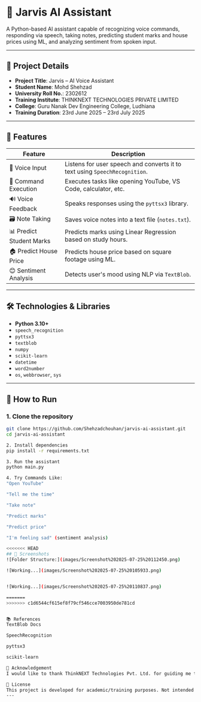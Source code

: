 # 🤖 Jarvis AI Assistant

A Python-based AI assistant capable of recognizing voice commands, responding via speech, taking notes, predicting student marks and house prices using ML, and analyzing sentiment from spoken input.

---

## 📌 Project Details

- **Project Title**: Jarvis – AI Voice Assistant
- **Student Name**: Mohd Shehzad
- **University Roll No.**: 2302612
- **Training Institute**: THINKNEXT TECHNOLOGIES PRIVATE LIMITED
- **College**: Guru Nanak Dev Engineering College, Ludhiana
- **Training Duration**: 23rd June 2025 – 23rd July 2025

---

## 🧠 Features

| Feature                   | Description                                                                 |
|---------------------------|-----------------------------------------------------------------------------|
| 🎤 Voice Input            | Listens for user speech and converts it to text using `SpeechRecognition`. |
| 🧭 Command Execution      | Executes tasks like opening YouTube, VS Code, calculator, etc.             |
| 🔊 Voice Feedback         | Speaks responses using the `pyttsx3` library.                              |
| 🗃️ Note Taking            | Saves voice notes into a text file (`notes.txt`).                          |
| 📊 Predict Student Marks | Predicts marks using Linear Regression based on study hours.              |
| 🏠 Predict House Price    | Predicts house price based on square footage using ML.                     |
| 😊 Sentiment Analysis     | Detects user's mood using NLP via `TextBlob`.                              |

---

## 🛠️ Technologies & Libraries

- **Python 3.10+**
- `speech_recognition`
- `pyttsx3`
- `textblob`
- `numpy`
- `scikit-learn`
- `datetime`
- `word2number`
- `os`, `webbrowser`, `sys`

---

## 🚀 How to Run

### 1. Clone the repository

```bash
git clone https://github.com/Shehzadchouhan/jarvis-ai-assistant.git
cd jarvis-ai-assistant

2. Install dependencies
pip install -r requirements.txt

3. Run the assistant
python main.py

4. Try Commands Like:
"Open YouTube"

"Tell me the time"

"Take note"

"Predict marks"

"Predict price"

"I'm feeling sad" (sentiment analysis)

<<<<<<< HEAD
## 📸 Screenshots
![Folder Structure:](images/Screenshot%202025-07-25%20112450.png)

![Working...](images/Screenshot%202025-07-25%20105933.png)


![Working...](images/Screenshot%202025-07-25%20110837.png)

=======
>>>>>>> c1d6544cf615ef8f79cf546cce7003950de781cd


📚 References
TextBlob Docs

SpeechRecognition

pyttsx3

scikit-learn

🙏 Acknowledgement
I would like to thank ThinkNEXT Technologies Pvt. Ltd. for guiding me throughout the training. I am grateful to the faculty of Guru Nanak Dev Engineering College, Ludhiana, and all mentors who helped troubleshoot and improve the project.

📄 License
This project is developed for academic/training purposes. Not intended for commercial use.
---
